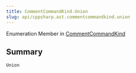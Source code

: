 ```yaml
---
title: CommentCommandKind.Union
slug: api/cppsharp.ast.commentcommandkind.union
---
```

Enumeration Member in [CommentCommandKind](/api/cppsharp/ast/commentcommandkind)

## Summary



```csharp
Union
```

